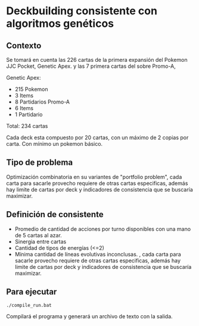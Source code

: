 # Deckbuilding consistente con algoritmos genéticos

## Contexto
Se tomará en cuenta las 226 cartas de la primera expansión del Pokemon JJC Pocket, Genetic Apex.
y las 7 primera cartas del sobre Promo-A, 

Genetic Apex:
- 215 Pokemon
- 3 Items
- 8 Partidarios
Promo-A
- 6 Items
- 1 Partidario

Total: 234 cartas

Cada deck esta compuesto por 20 cartas, con un máximo de 2 copias por carta. Con mínimo un pokemon básico.

## Tipo de problema
Optimización combinatoria en su variantes de "portfolio problem", cada carta para sacarle provecho requiere de otras cartas especificas, además hay limite de cartas por deck y indicadores de consistencia que se buscaría maximizar.

## Definición de consistente

- Promedio de cantidad de acciones por turno disponibles con una mano de 5 cartas al azar.
- Sinergia entre cartas
- Cantidad de tipos de energías (<=2)
- Mínima cantidad de líneas evolutivas inconclusas. , cada carta para sacarle provecho requiere de otras cartas especificas, además hay limite de cartas por deck y indicadores de consistencia que se buscaría maximizar.

## Para ejecutar

```
./compile_run.bat
```
Compilará el programa y generará un archivo de texto con la salida.
